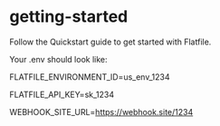 # getting-started

Follow the Quickstart guide to get started with Flatfile.

Your .env should look like:

FLATFILE_ENVIRONMENT_ID=us_env_1234

FLATFILE_API_KEY=sk_1234

WEBHOOK_SITE_URL=https://webhook.site/1234
